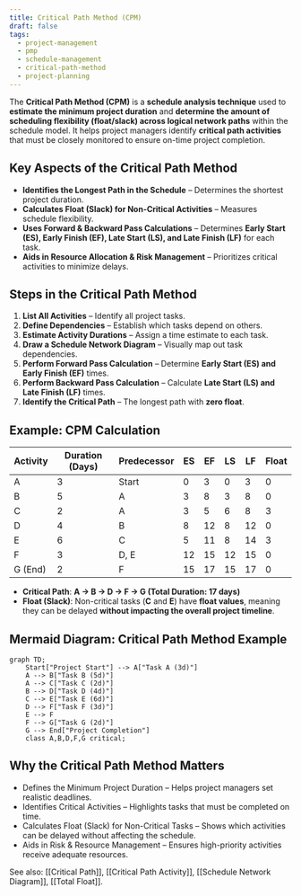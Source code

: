 ```yaml
---
title: Critical Path Method (CPM)
draft: false
tags:
  - project-management
  - pmp
  - schedule-management
  - critical-path-method
  - project-planning
---
```


The **Critical Path Method (CPM)** is a **schedule analysis technique** used to **estimate the minimum project duration** and **determine the amount of scheduling flexibility (float/slack) across logical network paths** within the schedule model. It helps project managers identify **critical path activities** that must be closely monitored to ensure on-time project completion.

## **Key Aspects of the Critical Path Method**
- **Identifies the Longest Path in the Schedule** – Determines the shortest project duration.
- **Calculates Float (Slack) for Non-Critical Activities** – Measures schedule flexibility.
- **Uses Forward & Backward Pass Calculations** – Determines **Early Start (ES), Early Finish (EF), Late Start (LS), and Late Finish (LF)** for each task.
- **Aids in Resource Allocation & Risk Management** – Prioritizes critical activities to minimize delays.

## **Steps in the Critical Path Method**
1. **List All Activities** – Identify all project tasks.
2. **Define Dependencies** – Establish which tasks depend on others.
3. **Estimate Activity Durations** – Assign a time estimate to each task.
4. **Draw a Schedule Network Diagram** – Visually map out task dependencies.
5. **Perform Forward Pass Calculation** – Determine **Early Start (ES) and Early Finish (EF)** times.
6. **Perform Backward Pass Calculation** – Calculate **Late Start (LS) and Late Finish (LF)** times.
7. **Identify the Critical Path** – The longest path with **zero float**.

## **Example: CPM Calculation**
| **Activity** | **Duration (Days)** | **Predecessor** | **ES** | **EF** | **LS** | **LF** | **Float** |
|-------------|-----------------|----------------|------|------|------|------|------|
| A          | 3               | Start         | 0    | 3    | 0    | 3    | 0    |
| B          | 5               | A             | 3    | 8    | 3    | 8    | 0    |
| C          | 2               | A             | 3    | 5    | 6    | 8    | 3    |
| D          | 4               | B             | 8    | 12   | 8    | 12   | 0    |
| E          | 6               | C             | 5    | 11   | 8    | 14   | 3    |
| F          | 3               | D, E          | 12   | 15   | 12   | 15   | 0    |
| G (End)    | 2               | F             | 15   | 17   | 15   | 17   | 0    |

- **Critical Path**: **A → B → D → F → G (Total Duration: 17 days)**
- **Float (Slack)**: Non-critical tasks (**C** and **E**) have **float values**, meaning they can be delayed **without impacting the overall project timeline**.

## **Mermaid Diagram: Critical Path Method Example**
```mermaid
graph TD;
    Start["Project Start"] --> A["Task A (3d)"]
    A --> B["Task B (5d)"]
    A --> C["Task C (2d)"]
    B --> D["Task D (4d)"]
    C --> E["Task E (6d)"]
    D --> F["Task F (3d)"]
    E --> F
    F --> G["Task G (2d)"]
    G --> End["Project Completion"]
    class A,B,D,F,G critical;
```

## Why the Critical Path Method Matters

- Defines the Minimum Project Duration – Helps project managers set realistic deadlines.
- Identifies Critical Activities – Highlights tasks that must be completed on time.
- Calculates Float (Slack) for Non-Critical Tasks – Shows which activities can be delayed without affecting the schedule.
- Aids in Risk & Resource Management – Ensures high-priority activities receive adequate resources.

See also: [[Critical Path]], [[Critical Path Activity]], [[Schedule Network Diagram]], [[Total Float]].